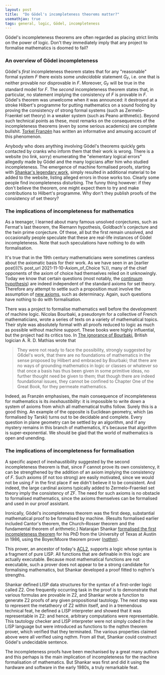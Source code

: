 ```yaml
---
layout: post
title:  "Do Gödel's incompleteness theorems matter?"
usemathjax: true 
tags: general, logic, Gödel, incompleteness
---
```


Gödel's incompleteness theorems are often regarded as placing strict limits on the power of logic. Don't they immediately imply that any project to formalise mathematics is doomed to fail?

### An overview of Gödel incompleteness

Gödel's *first* incompleteness theorem states that for any "reasonable" formal system $F$ there exists some *undecidable* statement $G_F$, i.e. one that is neither provable nor disprovable in $F$. Moreover, $G_F$ will be true in the standard model for $F$. The *second* incompleteness theorem states that, in particular, no statement implying the consistency of $F$ is provable in $F$. Gödel's theorem was unwelcome when it was announced: it destroyed at a stroke Hilbert's programme for putting mathematics on a sound footing by proving the consistency of strong formal systems (such as Zermelo–Fraenkel set theory) in a weaker system (such as Peano arithmetic). Beyond such technical points as these, most remarks on the consequences of the incompleteness theorems (even by some serious academics) are complete bullshit. [Torkel Franzén](https://philpapers.org/rec/ZACTFG) has written an informative and amusing account of this phenomenon.

Anybody who does anything involving Gödel's theorems quickly gets contacted by cranks who inform them that their work is wrong. There is a website (no link, sorry) enumerating the "elementary logical errors" allegedly made by Gödel and the many logicians after him who studied incompleteness. The emergence of machine formalised proofs, starting with [Shankar's legendary work](https://doi.org/10.1017/CBO9780511569883), simply resulted in additional material to be added to the website, listing alleged errors in those works too. Clearly some people find incompleteness disturbing. The funny thing however: if they don't believe the theorem, one might expect them to try and make contributions to Hilbert's programme. Why don't they publish proofs of the consistency of set theory?

### The implications of incompleteness for mathematics

As a teenager, I learned about many famous unsolved conjectures, such as Fermat's last theorem, the Riemann hypothesis, Goldbach's conjecture and the twin prime conjecture. Of these, all but the first remain unsolved, and occasionally people speculate that these are real-life instances of Gödel incompleteness. Note that such speculations have nothing to do with formalisation.

It's true that in the 19th century mathematicians were sometimes careless about the axiomatic basis for their work. As we have seen in an [earlier post]({% post_url 2021-11-10-Axiom_of_Choice %}), many of the chief opponents of the axiom of choice had themselves relied on it unknowingly. Today we know that certain questions (most notably, the [continuum hypothesis](https://plato.stanford.edu/entries/continuum-hypothesis/)) are indeed independent of the standard axioms for set theory. Therefore any attempt to settle such a proposition must involve the assumption of [new axioms](https://plato.stanford.edu/entries/large-cardinals-determinacy/), such as determinacy. Again, such questions have nothing to do with formalisation. 

There was a project to formalise mathematics well before the development of machine logic. Nicolas Bourbaki, a pseudonym for a collective of French mathematicians, wrote a series of texts on a variety of mathematical topics. Their style was absolutely formal with all proofs reduced to logic as much as possible without machine support. These books were highly influential, but the project had its critics too. In [The ignorance of Bourbaki](https://rdcu.be/cJtBL), British logician A. R. D. Mathias wrote that

> They were not ready to face the possibility, strongly suggested by G6del's work, that there are no foundations of mathematics in the sense proposed by Hilbert and embraced by Bourbaki; that there are no ways of grounding mathematics in logic or classes or whatever so that once a basis has thus been given in some primitive ideas, no further thought need be given to them; that though there are indeed foundational issues, they cannot be confined to Chapter One of the Great Book, for they permeate mathematics. 

Indeed, as Franzén emphasises, the main consequence of incompleteness for mathematics is its *inexhaustibility*: it is impossible to write down a system of axioms from which all mathematical truths follow. Surely this is a good thing. An example of the opposite is Euclidean geometry, which (as formalised by Tarski) turns out to be decidable and complete. Every question in plane geometry can be settled by an algorithm, and if any mystery remains in this branch of mathematics, it's because that algorithm is super-exponential. We should be glad that the world of mathematics is open and unending.


### The implications of incompleteness for formalisation

A specific aspect of inexhaustibility suggested by the second incompleteness theorem is that, since $F$ cannot prove its own consistency, it can be strengthened by the addition of an axiom implying the consistency of $F$. Such axioms (if not too strong) are easily motivated, since we would not be using $F$ in the first place if we didn't believe it to be consistent. And indeed, the large cardinal axioms typically added to Zermelo–Fraenkel set theory imply the consistency of ZF. The need for such axioms is no obstacle to formalised mathematics, since the axioms themselves can be formalised and used in our proof assistant.

Ironically, Gödel's incompleteness theorem was the first deep, substantial mathematical proof to be formalised by machine. (Results formalised earlier included Cantor's theorem, the Church–Rosser theorem and the fundamental theorem of arithmetic.) Natarajan Shankar [formalised the first incompleteness theorem](https://doi.org/10.1017/CBO9780511569883) for his PhD from the University of Texas at Austin in 1986, using the Boyer/Moore theorem prover ([nqthm](https://www.cs.utexas.edu/users/moore/best-ideas/nqthm/)).

This prover, an ancestor of today's [ACL2](https://www.cs.utexas.edu/users/moore/acl2/), supports a logic whose syntax is a fragment of pure LISP. All functions that are definable in this logic are actually executable. Because most mathematical functions are not executable, such a prover does not appear to be a strong candidate for formalising mathematics, but
Shankar developed a proof fitted to nqthm's strengths.

Shankar defined LISP data structures for the syntax of a first-order logic called Z2. One frequently occurring task in the proof is to demonstrate that various formulas are provable in Z2, and Shankar wrote a function to generate Z2 proofs of any given propositional tautology. The next step was to represent the metatheory of Z2 within itself, and in a tremendous technical feat, he defined a LISP interpreter and showed that it was representable in Z2: and hence, arbitrary computations were representable. This tautology checker and LISP interpreter were not simply coded in the LISP language but were introduced as functions to the nqthm theorem prover, which verified that they terminated. The various properties claimed above were all verified using nqthm. From all that, Shankar could construct Gödel's undecidable sentence.

The incompleteness proofs have been mechanised by a great many authors and this perhaps is the main implication of incompleteness for the machine formalisation of mathematics. But Shankar was first and did it using the hardware and software in the early 1980s, a truly remarkable feat.
